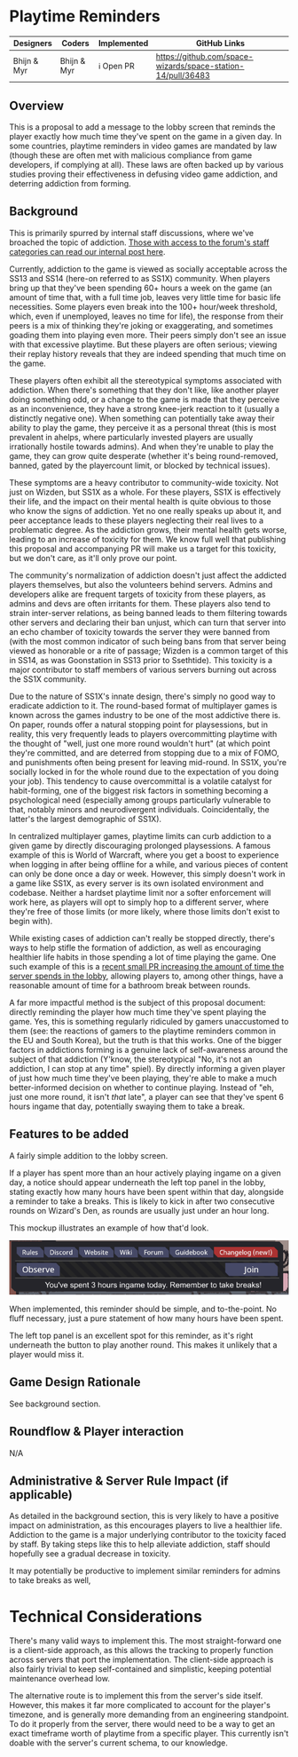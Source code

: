 # Playtime Reminders

| Designers | Coders | Implemented | GitHub Links |
|---|---|---|---|
| Bhijn & Myr | Bhijn & Myr | :information_source: Open PR | https://github.com/space-wizards/space-station-14/pull/36483 |

## Overview

This is a proposal to add a message to the lobby screen that reminds the player exactly how much time they've spent on the game in a given day. In some countries, playtime reminders in video games are mandated by law (though these are often met with malicious compliance from game developers, if complying at all). These laws are often backed up by various studies proving their effectiveness in defusing video game addiction, and deterring addiction from forming.

## Background

This is primarily spurred by internal staff discussions, where we've broached the topic of addiction. [Those with access to the forum's staff categories can read our internal post here](https://forum.spacestation14.com/t/19282/7).

Currently, addiction to the game is viewed as socially acceptable across the SS13 and SS14 (here-on referred to as SS1X) community. When players bring up that they've been spending 60+ hours a week on the game (an amount of time that, with a full time job, leaves very little time for basic life necessities. Some players even break into the 100+ hour/week threshold, which, even if unemployed, leaves no time for life), the response from their peers is a mix of thinking they're joking or exaggerating, and sometimes goading them into playing even more. Their peers simply don't see an issue with that excessive playtime. But these players are often serious; viewing their replay history reveals that they are indeed spending that much time on the game.

These players often exhibit all the stereotypical symptoms associated with addiction. When there's something that they don't like, like another player doing something odd, or a change to the game is made that they perceive as an inconvenience, they have a strong knee-jerk reaction to it (usually a distinctly negative one). When something can potentially take away their ability to play the game, they perceive it as a personal threat (this is most prevalent in ahelps, where particularly invested players are usually irrationally hostile towards admins). And when they're unable to play the game, they can grow quite desperate (whether it's being round-removed, banned, gated by the playercount limit, or blocked by technical issues).

These symptoms are a heavy contributor to community-wide toxicity. Not just on Wizden, but SS1X as a whole. For these players, SS1X is effectively their life, and the impact on their mental health is quite obvious to those who know the signs of addiction. Yet no one really speaks up about it, and peer acceptance leads to these players neglecting their real lives to a problematic degree. As the addiction grows, their mental health gets worse, leading to an increase of toxicity for them. We know full well that publishing this proposal and accompanying PR will make us a target for this toxicity, but we don't care, as it'll only prove our point.

The community's normalization of addiction doesn't just affect the addicted players themselves, but also the volunteers behind servers. Admins and developers alike are frequent targets of toxicity from these players, as admins and devs are often irritants for them. These players also tend to strain inter-server relations, as being banned leads to them filtering towards other servers and declaring their ban unjust, which can turn that server into an echo chamber of toxicity towards the server they were banned from (with the most common indicator of such being bans from that server being viewed as honorable or a rite of passage; Wizden is a common target of this in SS14, as was Goonstation in SS13 prior to Ssethtide). This toxicity is a major contributor to staff members of various servers burning out across the SS1X community.

Due to the nature of SS1X's innate design, there's simply no good way to eradicate addiction to it. The round-based format of multiplayer games is known across the games industry to be one of the most addictive there is. On paper, rounds offer a natural stopping point for playsessions, but in reality, this very frequently leads to players overcommitting playtime with the thought of "well, just one more round wouldn't hurt" (at which point they're committed, and are deterred from stopping due to a mix of FOMO, and punishments often being present for leaving mid-round. In SS1X, you're socially locked in for the whole round due to the expectation of you doing your job). This tendency to cause overcommittal is a volatile catalyst for habit-forming, one of the biggest risk factors in something becoming a psychological need (especially among groups particularly vulnerable to that, notably minors and neurodivergent individuals. Coincidentally, the latter's the largest demographic of SS1X).

In centralized multiplayer games, playtime limits can curb addiction to a given game by directly discouraging prolonged playsessions. A famous example of this is World of Warcraft, where you get a boost to experience when logging in after being offline for a while, and various pieces of content can only be done once a day or week. However, this simply doesn't work in a game like SS1X, as every server is its own isolated environment and codebase. Neither a hardset playtime limit nor a softer enforcement will work here, as players will opt to simply hop to a different server, where they're free of those limits (or more likely, where those limits don't exist to begin with).

While existing cases of addiction can't really be stopped directly, there's ways to help stifle the formation of addiction, as well as encouraging healthier life habits in those spending a lot of time playing the game. One such example of this is a [recent small PR increasing the amount of time the server spends in the lobby](https://github.com/space-wizards/space-station-14/pull/36476), allowing players to, among other things, have a reasonable amount of time for a bathroom break between rounds.

A far more impactful method is the subject of this proposal document: directly reminding the player how much time they've spent playing the game. Yes, this is something regularly ridiculed by gamers unaccustomed to them (see: the reactions of gamers to the playtime reminders common in the EU and South Korea), but the truth is that this works. One of the bigger factors in addictions forming is a genuine lack of self-awareness around the subject of that addiction (Y'know, the stereotypical "No, it's not an addiction, I can stop at any time" spiel). By directly informing a given player of just how much time they've been playing, they're able to make a much better-informed decision on whether to continue playing. Instead of "eh, just one more round, it isn't *that* late", a player can see that they've spent 6 hours ingame that day, potentially swaying them to take a break.

## Features to be added

A fairly simple addition to the lobby screen.

If a player has spent more than an hour actively playing ingame on a given day, a notice should appear underneath the left top panel in the lobby, stating exactly how many hours have been spent within that day, alongside a reminder to take a breaks. This is likely to kick in after two consecutive rounds on Wizard's Den, as rounds are usually just under an hour long.

This mockup illustrates an example of how that'd look.

![UI mockup of the playtime reminder](media/playtime-reminder-mockup.png)

When implemented, this reminder should be simple, and to-the-point. No fluff necessary, just a pure statement of how many hours have been spent.

The left top panel is an excellent spot for this reminder, as it's right underneath the button to play another round. This makes it unlikely that a player would miss it.

## Game Design Rationale

See background section.

## Roundflow & Player interaction

N/A

## Administrative & Server Rule Impact (if applicable)

As detailed in the background section, this is very likely to have a positive impact on administration, as this encourages players to live a healthier life. Addiction to the game is a major underlying contributor to the toxicity faced by staff. By taking steps like this to help alleviate addiction, staff should hopefully see a gradual decrease in toxicity.

It may potentially be productive to implement similar reminders for admins to take breaks as well, 

# Technical Considerations

There's many valid ways to implement this. The most straight-forward one is a client-side approach, as this allows the tracking to properly function across servers that port the implementation. The client-side approach is also fairly trivial to keep self-contained and simplistic, keeping potential maintenance overhead low.

The alternative route is to implement this from the server's side itself. However, this makes it far more complicated to account for the player's timezone, and is generally more demanding from an engineering standpoint. To do it properly from the server, there would need to be a way to get an exact timeframe worth of playtime from a specific player. This currently isn't doable with the server's current schema, to our knowledge.
